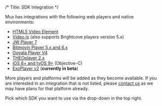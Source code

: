 /*
Title: SDK Integration
*/

Mux has integrations with the following web players and native environments:

* [HTML5 Video Element](video-element/getting-started)
* [Video.js](videojs/getting-started) (also supports Brightcove players version 5.x)
* [JW Player 7](jwplayer/getting-started)
* [Bitmovin Player 5.x and 6.x](bitmovin/getting-started)
* [Ooyala Player V4](ooyala/getting-started)
* [THEOplayer 2.x](theoplayer/getting-started)
* [iOS 8+ and tvOS 9+](obj-c/getting-started) (Objective-C)
* [ExoPlayer v2](exoplayer/getting-started) (**currently in beta**)

More players and platforms will be added as they become available. If you are interested in an integration that is not listed, please [contact us](https://mux.com/sales-contact) as we may have plans for that platform already.

Pick which SDK you want to use via the drop-down in the top right.
